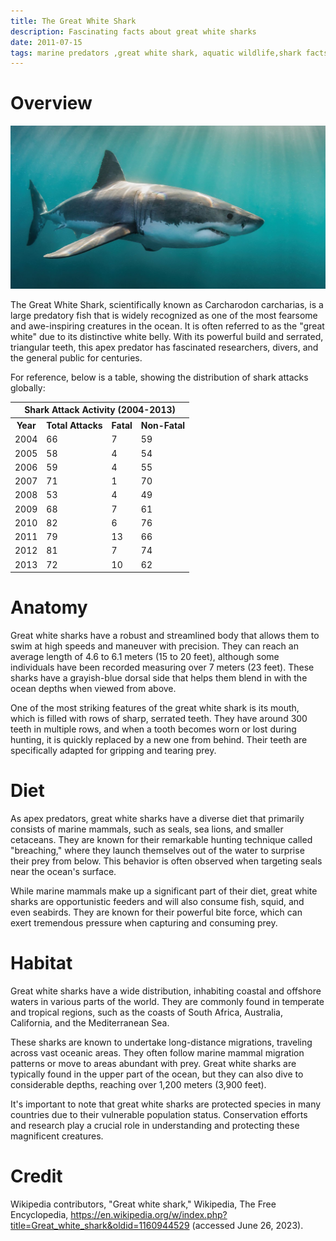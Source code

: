 ```yaml
---
title: The Great White Shark
description: Fascinating facts about great white sharks
date: 2011-07-15
tags: marine predators ,great white shark, aquatic wildlife,shark facts 
---
```

# Overview

<img src="../assets/great_white_shark.jpg">

The Great White Shark, scientifically known as Carcharodon carcharias, is a large predatory fish that is widely recognized as one of the most fearsome and awe-inspiring creatures in the ocean. It is often referred to as the "great white" due to its distinctive white belly. With its powerful build and serrated, triangular teeth, this apex predator has fascinated researchers, divers, and the general public for centuries.

For reference, below is a table, showing the distribution of shark attacks globally:

<table>
  <tr>
    <th colspan="4">Shark Attack Activity (2004-2013)</th>
  </tr>
  <tr>
    <th>Year</th>
    <th>Total Attacks</th>
    <th>Fatal</th>
    <th>Non-Fatal</th>
  </tr>
  <tr>
    <td>2004</td>
    <td>66</td>
    <td>7</td>
    <td>59</td>
  </tr>
  <tr>
    <td>2005</td>
    <td>58</td>
    <td>4</td>
    <td>54</td>
  </tr>
  <tr>
    <td>2006</td>
    <td>59</td>
    <td>4</td>
    <td>55</td>
  </tr>
  <tr>
    <td>2007</td>
    <td>71</td>
    <td>1</td>
    <td>70</td>
  </tr>
  <tr>
    <td>2008</td>
    <td>53</td>
    <td>4</td>
    <td>49</td>
  </tr>
  <tr>
    <td>2009</td>
    <td>68</td>
    <td>7</td>
    <td>61</td>
  </tr>
  <tr>
    <td>2010</td>
    <td>82</td>
    <td>6</td>
    <td>76</td>
  </tr>
  <tr>
    <td>2011</td>
    <td>79</td>
    <td>13</td>
    <td>66</td>
  </tr>
  <tr>
    <td>2012</td>
    <td>81</td>
    <td>7</td>
    <td>74</td>
  </tr>
  <tr>
    <td>2013</td>
    <td>72</td>
    <td>10</td>
    <td>62</td>
  </tr>
</table>

# Anatomy

Great white sharks have a robust and streamlined body that allows them to swim at high speeds and maneuver with precision. They can reach an average length of 4.6 to 6.1 meters (15 to 20 feet), although some individuals have been recorded measuring over 7 meters (23 feet). These sharks have a grayish-blue dorsal side that helps them blend in with the ocean depths when viewed from above.

One of the most striking features of the great white shark is its mouth, which is filled with rows of sharp, serrated teeth. They have around 300 teeth in multiple rows, and when a tooth becomes worn or lost during hunting, it is quickly replaced by a new one from behind. Their teeth are specifically adapted for gripping and tearing prey.

# Diet

As apex predators, great white sharks have a diverse diet that primarily consists of marine mammals, such as seals, sea lions, and smaller cetaceans. They are known for their remarkable hunting technique called "breaching," where they launch themselves out of the water to surprise their prey from below. This behavior is often observed when targeting seals near the ocean's surface.

While marine mammals make up a significant part of their diet, great white sharks are opportunistic feeders and will also consume fish, squid, and even seabirds. They are known for their powerful bite force, which can exert tremendous pressure when capturing and consuming prey.

# Habitat

Great white sharks have a wide distribution, inhabiting coastal and offshore waters in various parts of the world. They are commonly found in temperate and tropical regions, such as the coasts of South Africa, Australia, California, and the Mediterranean Sea.

These sharks are known to undertake long-distance migrations, traveling across vast oceanic areas. They often follow marine mammal migration patterns or move to areas abundant with prey. Great white sharks are typically found in the upper part of the ocean, but they can also dive to considerable depths, reaching over 1,200 meters (3,900 feet).

It's important to note that great white sharks are protected species in many countries due to their vulnerable population status. Conservation efforts and research play a crucial role in understanding and protecting these magnificent creatures.

# Credit

Wikipedia contributors, "Great white shark," Wikipedia, The Free Encyclopedia, <https://en.wikipedia.org/w/index.php?title=Great_white_shark&oldid=1160944529> (accessed June 26, 2023).
